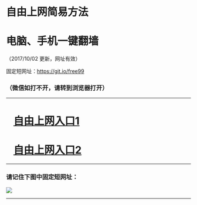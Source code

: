 ﻿# 自由上网简易方法

# 电脑、手机一键翻墙

（2017/10/02 更新，网址有效）

固定短网址：https://git.io/free99

### （微信如打不开，请转到浏览器打开）


***





# &nbsp;&nbsp; <a href="http://ft213223407.fwtz-zhenx1001.xyz/fwqtz01.html?t=10020011795 " target="_blank">自由上网入口1</a>
# &nbsp;&nbsp; <a href="http://ft2986619534.fw-tzzhen1002.xyz/fwqtz02.html?t=100200117355 " target="_blank">自由上网入口2</a>
***

### 请记住下图中固定短网址：

<img src="https://s3-us-west-2.amazonaws.com/fwq-1001/yjfq-20170905okok.png" /> 


***

